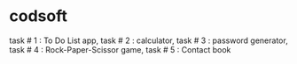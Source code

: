 # codsoft
task # 1 : To Do List app, task # 2 : calculator, task # 3 : password generator, task # 4 : Rock-Paper-Scissor game, task # 5 : Contact book

